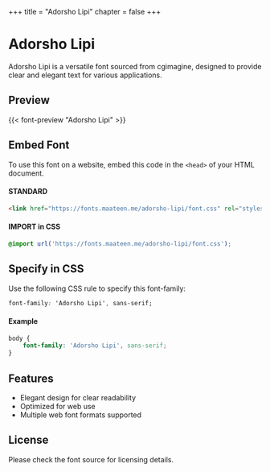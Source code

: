 +++
title = "Adorsho Lipi"
chapter = false
+++

# Adorsho Lipi

Adorsho Lipi is a versatile font sourced from cgimagine, designed to provide clear and elegant text for various applications.

## Preview

{{< font-preview "Adorsho Lipi" >}}

## Embed Font

To use this font on a website, embed this code in the `<head>` of your HTML document.

#### STANDARD

```html
<link href="https://fonts.maateen.me/adorsho-lipi/font.css" rel="stylesheet">
```

#### IMPORT in CSS

```css
@import url('https://fonts.maateen.me/adorsho-lipi/font.css');
```

## Specify in CSS

Use the following CSS rule to specify this font-family:

```css
font-family: 'Adorsho Lipi', sans-serif;
```

#### Example

```css
body {
    font-family: 'Adorsho Lipi', sans-serif;
}
```

## Features
- Elegant design for clear readability
- Optimized for web use
- Multiple web font formats supported

## License
Please check the font source for licensing details.